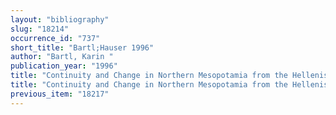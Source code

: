 ```yaml
---
layout: "bibliography"
slug: "18214"
occurrence_id: "737"
short_title: "Bartl;Hauser 1996"
author: "Bartl, Karin "
publication_year: "1996"
title: "Continuity and Change in Northern Mesopotamia from the Hellenistic to the Early Islamic Period, BBVO 17 (Berlin)"
title: "Continuity and Change in Northern Mesopotamia from the Hellenistic to the Early Islamic Period, BBVO 17 (Berlin)"
previous_item: "18217"
---
```

